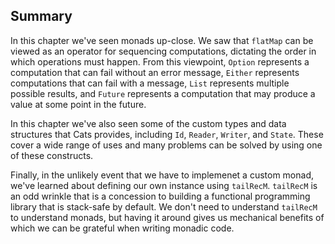 ## Summary

In this chapter we've seen monads up-close.
We saw that `flatMap` can be viewed
as an operator for sequencing computations,
dictating the order in which operations must happen.
From this viewpoint, `Option` represents a computation
that can fail without an error message,
`Either` represents computations that can fail with a message,
`List` represents multiple possible results,
and `Future` represents a computation
that may produce a value at some point in the future.

In this chapter we've also seen some of
the custom types and data structures that Cats provides,
including `Id`, `Reader`, `Writer`, and `State`.
These cover a wide range of uses
and many problems can be solved
by using one of these constructs.

Finally, in the unlikely event that
we have to implemenet a custom monad,
we've learned about defining our own instance using `tailRecM`.
`tailRecM` is an odd wrinkle that is a concession to building
a functional programming library that is stack-safe by default.
We don't need to understand `tailRecM` to understand monads,
but having it around gives us mechanical benefits
of which we can be grateful when writing monadic code.

